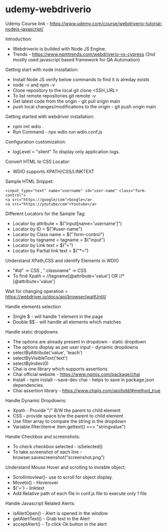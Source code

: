 # udemy-webdriverio

Udemy Course link - https://www.udemy.com/course/webdriverio-tutorial-nodejs-javascript/

Introduction: 
- Webdriverio is builded with Node JS Engine.
- Trends - https://www.npmtrends.com/webdriverio-vs-cypress (2nd mostly used javascript based framework for QA Automation)

Getting start with node installation:
- Install Node JS verify below commands to find it is alreday exists
- node -v and npm -v
- Clone repository to the local git clone <SSH_URL>
- To list remote repositories git remote -v
- Get latest code from the origin - git pull origin main
- push local changes/modifications to the origin - git push origin main

Getting started with webdriver installation:
- npm init wdio .
- Run Command - npx wdio run wdio.conf.js

Configuration customization:
- logLevel = "silent" To display only application logs.

Convert HTML to CSS Locator:
- WDIO supports XPATH/CSS/LINKTEXT

Sample HTML Snippet:
```
<input type="text" name="username" id="user-name" class="form-control">
<a src="https://google/com">Google</a>
<a src="https://youtube/com">Youtube</a>
```


Different Locators for the Sample Tag:
- Locator by attribute = $("input[name='username']") 
- Locator by ID = $("#user-name")
- Locator by Class name = $(".form-control")
- Locator by tagname = tagname = $("input")
- Locator by Link text = $("=<Google>")
- Locator by Partial link text = $("*=<You>")

Understand XPath,CSS and identify Elements in WDIO
- "#id" -> CSS , ".classname" -> CSS
- To find Xpath = //tagname[@attribute='value'] OR //*[@attribute='value']

Wait for changing operation = https://webdriver.io/docs/api/browser/waitUntil/ 
 
Handle elements selection
- Single $ - will handle 1 element in the page
- Double $$ - will handle all elements which matches

Handle static dropdowns
- The options are already present in dropdown - static dropdown
- The options display as per user input - dynamic dropdowns
- selectByAttribute('value', 'teach')
- selectByVisibleText('text')
- selectByIndex(0)
- Chai is one library which supports assertions
- Chai official website - https://www.npmjs.com/package/chai
- Install - npm install --save-dev chai - helps to save in package.json dependencies.
- Chai assertion library - https://www.chaijs.com/api/bdd/#method_true

Handle Dynamic Dropdowns:
- Xpath - Provide "/" B/W the parent to child element
- CSS - provide space b/w the parent to child element
- Use filter array to compare the string in the dropdown
- Variable.filter(item=> item.gettext() === "stringvalue")

Handle Checkbox and screenshots:
- To check checkbox selected - isSelected()
- To take screenshot of each line - browser.savescreenshot("screenshot.png")

Understand Mouse Hover and scrolling to invisble object:
- Scrollintoview()- use to scroll for object display.
- Moveto() - Hoverover
- $('=') - linktext
- Add Relative path of each file in conf.js file to execute only 1 file

Handle Javascript Related Alerts:
- isAlertOpen() - Alert is opened in the window
- getAlertText() - Grab text in the Alert
- acceptAlert() - To click Ok button in the alert



 








  
